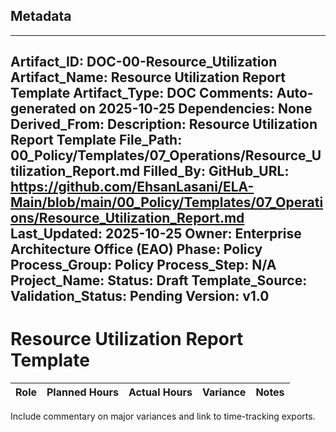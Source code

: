 ## Metadata
---
Artifact_ID: DOC-00-Resource_Utilization
Artifact_Name: Resource Utilization Report Template
Artifact_Type: DOC
Comments: Auto-generated on 2025-10-25
Dependencies: None
Derived_From: 
Description: Resource Utilization Report Template
File_Path: 00_Policy/Templates/07_Operations/Resource_Utilization_Report.md
Filled_By: 
GitHub_URL: https://github.com/EhsanLasani/ELA-Main/blob/main/00_Policy/Templates/07_Operations/Resource_Utilization_Report.md
Last_Updated: 2025-10-25
Owner: Enterprise Architecture Office (EAO)
Phase: Policy
Process_Group: Policy
Process_Step: N/A
Project_Name: 
Status: Draft
Template_Source: 
Validation_Status: Pending
Version: v1.0
---
# Resource Utilization Report Template

| Role | Planned Hours | Actual Hours | Variance | Notes |
|------|----------------|--------------|---------|-------|

Include commentary on major variances and link to time-tracking exports.
